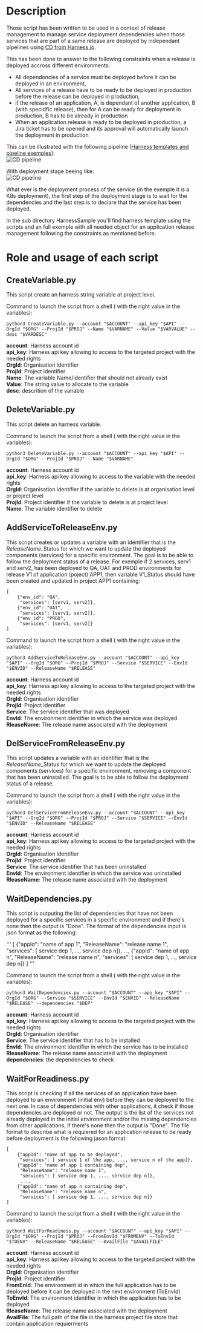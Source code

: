 # Description

Those script has been written to be used in a context of release management to manage service deployment dependencies when those services that are part of a same release are deployed by independant pipelines using [CD from Harness.io](https://www.harness.io/products/continuous-delivery "The best CI/CD platform"). 

This has been done to answer to the following constraints when a release is deployed accross different environments:
- All dependencies of a service must be deployed before it can be deployed in an environment,
- All services of a release have to be ready to be deployed in production before the release can be deployed in production,
- if the release of an application, A, is dependant of another application, B (with specidfic release), then for A can be ready for deployment in production, B has to be already in production
- When an application release is ready to be deployed in production, a Jira ticket has to be opened and its approval will automatically launch the deployment in production

This can be illustrated with the following pipeline ([Harness templates and pipeline exemples](Harness%20templates%20and%20pipeline%20exemples "All resources to create ARM sync in Harness.io" )):  
![CD pipeline](pipeline.png "CD pipeline")  

With deployment stage beeing like:  
![CD pipeline](deployment.png "CD pipeline")

What ever is the deployment process of the service (in the exemple it is a K8s deployment), the first step of the deployment stage is to wait for the dependencies and the last step is to declare that the service has been deployed.

In the sub directory HarnessSample you'll find harness template using the scripts and an full exemple with all needed object for an application release management following the constraints as mentioned before.

# Role and usage of each script

## CreateVariable.py

This script create an harness string variable at project level.  

Command to launch the script from a shell ( with the right value in the variables):
```
python3 CreateVariable.py --account "$ACCOUNT" --api_key "$API" --OrgId "$ORG" --ProjId "$PROJ" --Name "$VARNAME" --Value "$VARVALUE" --desc "$VARDESC"
```
**account**: Harness account id  
**api_key**: Harness api key allowing to access to the targeted project with the needed rights  
**OrgId**: Organisation identifier  
**ProjId**: Project identifier  
**Name**: The variable Name/identifier that should not already exist  
**Value**: The string value to allocate to the variable  
**desc**: descrition of the variable  

## DeleteVariable.py

This script delete an harness variable.  

Command to launch the script from a shell ( with the right value in the variables):
```
python3 DeleteVariable.py --account "$ACCOUNT" --api_key "$API" --OrgId "$ORG" --ProjId "$PROJ" --Name "$VARNAME"
```
**account**: Harness account id  
**api_key**: Harness api key allowing to access to the variable with the needed rights  
**OrgId**: Organisation identifier if the variable to delete is at organisation level or project level  
**ProjId**: Project identifier if the variable to delete is at project level  
**Name**: The variable identifier to delete  

## AddServiceToReleaseEnv.py

This script creates or updates a variable with an identifier that is the *ReleaseName*_Status for which we want to update the deployed components (services) for a specific environment. The goal is to be able to follow the deployment status of a release. For exemple if 2 services, serv1 and serv2, has been deployed to QA, UAT and PROD environments for release V1 of application (poject) APP1, then variable V1_Status should have been created and updated in project APP1 containing:  
```
[
    {"env_id": "QA", 
     "services": [serv1, serv2]}, 
    {"env_id": "UAT", 
     "services": [serv1, serv2]}, 
    {"env_id": "PROD", 
     "services": [serv1, serv2]}
]
```

Command to launch the script from a shell ( with the right value in the variables):
```
python3 AddServiceToReleaseEnv.py --account "$ACCOUNT" --api_key "$API" --OrgId "$ORG" --ProjId "$PROJ" --Service "$SERVICE" --EnvId "$ENVID" --ReleaseName "$RELEASE"
```
**account**: Harness account id  
**api_key**: Harness api key allowing to access to the targeted project with the needed rights  
**OrgId**: Organisation identifier  
**ProjId**: Project identifier  
**Service**: The service identifier that was deployed  
**EnvId**: The environment identifier in which the service was deployed  
**RleaseName**: The release name associated with the deployment  

## DelServiceFromReleaseEnv.py

This script updates a variable with an identifier that is the *ReleaseName*_Status for which we want to update the deployed components (services) for a specific environment, removing a component that has been uninstalled. The goal is to be able to follow the deployment status of a release.  

Command to launch the script from a shell ( with the right value in the variables):
```
python3 DelServiceFromReleaseEnv.py --account "$ACCOUNT" --api_key "$API" --OrgId "$ORG" --ProjId "$PROJ" --Service "$SERVICE" --EnvId "$ENVID" --ReleaseName "$RELEASE"
```
**account**: Harness account id  
**api_key**: Harness api key allowing to access to the targeted project with the needed rights  
**OrgId**: Organisation identifier  
**ProjId**: Project identifier  
**Service**: The service identifier that has been uninstalled  
**EnvId**: The environment identifier in which the service was uninstalled  
**RleaseName**: The release name associated with the deployment  

## WaitDependencies.py

This script is outputing the list of dependencies that have not been deployed for a specific services in a specific environment and if there's none then the output is "Done". The format of the dependencies input is json format as the following:  

'''
[
    {"appId": "name of app 1",
     "ReleaseName": "release name 1",
     "services": [ service dep 1, ..., service dep n]},
     ...,
    {"appId": "name of app n",
     "ReleaseName": "release name n",
     "services": [ service dep 1, ..., service dep n]}
]
'''

Command to launch the script from a shell ( with the right value in the variables):  
```
python3 WaitDependencies.py --account "$ACCOUNT" --api_key "$API" --OrgId "$ORG" --Service "$SERVICE" --EnvId "$ENVID" --ReleaseName "$RELEASE" --dependencies "$DEP"
```
**account**: Harness account id  
**api_key**: Harness api key allowing to access to the targeted project with the needed rights  
**OrgId**: Organisation identifier  
**Service**: The service identifier that has to be installed  
**EnvId**: The environment identifier in which the service has to be installed  
**RleaseName**: The release name associated with the deployment  
**dependencies**: the dependencies to check  

## WaitForReadiness.py

This script is checking if all the services of an application have been deployed to an environment (initial env) before they can be deployed to the next one. In case of dependencies with other applications, it check if those dependencies are deployed or not. The output is the list of the services not already deployed in the initial environment and/or the missing dependencies from other applications, if there's none then the output is "Done". The file format to describe what is requiered for an application release to be ready before deployment is the following jason format:  

```
[
    {"appId": "name of app to be deployed",
     "services": [ service 1 of the app, ..., service n of the app]},
    {"appId": "name of app 1 containing dep",
     "ReleaseName": "release name 1",
     "services": [ service dep 1, ..., service dep n]},
     ...,
    {"appId": "name of app n containing dep",
     "ReleaseName": "release name n",
     "services": [ service dep 1, ..., service dep n]}
]
```

Command to launch the script from a shell ( with the right value in the variables):  
```
python3 WaitForReadiness.py --account "$ACCOUNT" --api_key "$API" --OrgId "$ORG" --ProjId "$PROJ" --FromEnvId "$FROMENV" --ToEnvId "$TOENV" --ReleaseName "$RELEASE" --AvailFile "$AVAILFILE"
```

**account**: Harness account id  
**api_key**: Harness api key allowing to access to the targeted project with the needed rights  
**OrgId**: Organisation identifier  
**ProjId**: Project identifier  
**FromEnId**: The environment id in which the full application has to be deployed before it can be deployed in the next environment (ToEnvId)  
**ToEnvId**: The environment identifier in which the application has to be deployed  
**RleaseName**: The release name associated with the deployment    
**AvailFile**: The full path of the file in the harness project file store that contain application requierments  

